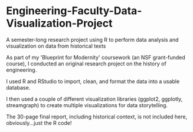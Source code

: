 # Engineering-Faculty-Data-Visualization-Project
A semester-long research project using R to perform data analysis and visualization on data from historical texts

As part of my 'Blueprint for Modernity' coursework (an NSF grant-funded course), I conducted an original research project on the history of engineering.

I used R and RStudio to import, clean, and format the data into a usable database. 

I then used a couple of different visualization libraries (ggplot2, ggplotly, streamgraph) to create multiple visualizations for data storytelling.

The 30-page final report, including historical context, is not included here, obviously...just the R code!


